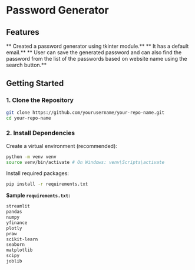# Password Generator

## Features
** Created a password generator using tkinter module.**
** It has a default email.**
** User can save the generated password and can also find the password from the list of the passwords based on website name using the search button.**
## Getting Started

### 1. Clone the Repository

```bash
git clone https://github.com/yourusername/your-repo-name.git
cd your-repo-name
```

### 2. Install Dependencies

Create a virtual environment (recommended):

```bash
python -m venv venv
source venv/bin/activate # On Windows: venv\Scripts\activate
```

Install required packages:
```bash
pip install -r requirements.txt
```

**Sample `requirements.txt`:**
```bash
streamlit
pandas
numpy
yfinance
plotly
praw
scikit-learn
seaborn
matplotlib
scipy
joblib
```
